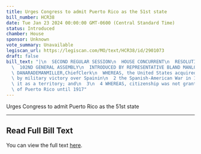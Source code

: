 ```yaml
---
title: Urges Congress to admit Puerto Rico as the 51st state
bill_number: HCR38
date: Tue Jan 23 2024 00:00:00 GMT-0600 (Central Standard Time)
status: Introduced
chamber: House
sponsor: Unknown
vote_summary: Unavailable
legiscan_url: https://legiscan.com/MO/text/HCR38/id/2901073
draft: false
bill_text: "|\n  SECOND REGULAR SESSION\n  HOUSE CONCURRENT\n  RESOLUTION NO. 38\n\
  \  102ND GENERAL ASSEMBLY\n  INTRODUCED BY REPRESENTATIVE BLAND MANLOVE.\n  5214H.01I\
  \ DANARADEMANMILLER,ChiefClerk\n  WHEREAS, the United States acquired Puerto Rico\
  \ by military victory over Spainin\n  2 the Spanish-American War in 1898 and designated\
  \ it as a territory; and\n  3\n  4 WHEREAS, citizenship was not granted to the people\
  \ of Puerto Rico until 1917"
---
```

Urges Congress to admit Puerto Rico as the 51st state

---

## Read Full Bill Text

You can view the full text [here](https://legiscan.com/MO/text/HCR38/id/2901073).

